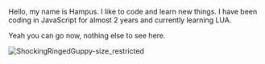 Hello, my name is Hampus. I like to code and learn new things. I have been coding in JavaScript for almost 2 years and currently learning LUA.

Yeah you can go now, nothing else to see here.

![ShockingRingedGuppy-size_restricted](https://user-images.githubusercontent.com/81532121/114749925-bc2f6080-9d53-11eb-8415-b509e44fcd4f.gif)
